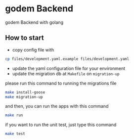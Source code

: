 # godem Backend
godem Backend with golang

## How to start
- copy config file with
```bash
cp files/development.yaml.example files/development.yaml
```

- update the yaml configuration file for your environment
- update the migration db at `Makefile` on `migration-up`

please run this command to running the migrations file
```bash
make install-goose
make migration-up
```

and then, you can run the apps with this command
```bash
make run
```

if you want to run the unit test, just type this command
```bash
make test
```